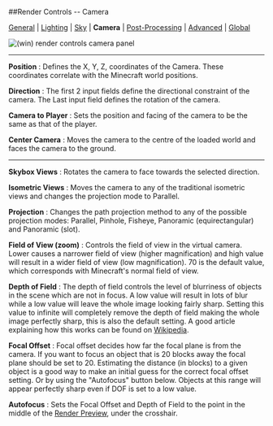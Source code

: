 ##Render Controls -- Camera
 
[General][0] | [Lighting][1] | [Sky][2] | **Camera** | [Post-Processing][4] | [Advanced][5] | [Global][6]  

[0]:render_controls_general.html
[1]:render_controls_lighting.html
[2]:render_controls_sky.html
[3]:render_controls_camera.html
[4]:render_controls_post-processing.html
[5]:render_controls_advanced.html
[6]:render_controls_global.html

![(win) render controls camera panel](render_controls_camera.png)  
 
----  

**Position**
:   Defines the X, Y, Z, coordinates of the Camera. These coordinates correlate with the Minecraft world positions.  

**Direction**
:   The first 2 input fields define the directional constraint of the camera. The Last input field defines the rotation of the camera.  

**Camera to Player**
:   Sets the position and facing of the camera to be the same as that of the player.  

**Center Camera**
:   Moves the camera to the centre of the loaded world and faces the camera to the ground.  

----  

**Skybox Views**
:   Rotates the camera to face towards the selected direction.  

**Isometric Views**
:   Moves the camera to any of the traditional isometric views and changes the projection mode to Parallel.  

**Projection**
:   Changes the path projection method to any of the possible projection modes: Parallel, Pinhole, Fisheye, Panoramic (equirectangular) and Panoramic (slot).

**Field of View (zoom)**
:   Controls the field of view in the virtual camera. Lower causes a narrower field of view (higher magnification) and high value will result in a wider field of view (low magnification).  70 is the default value, which corresponds with Minecraft's normal field of view.

**Depth of Field**
:   The depth of field controls the level of blurriness of objects in the scene which are not in focus. A low value will result in lots of blur while a low value will leave the whole image looking fairly sharp. Setting this value to infinite will completely remove the depth of field making the whole image perfectly sharp, this is also the default setting.
A good article explaining how this works can be found on [Wikipedia][10].  


**Focal Offset**
:   Focal offset decides how far the focal plane is from the camera. If you want to focus an object that is 20 blocks away the focal plane should be set to 20. Estimating the distance (in blocks) to a given object is a good way to make an initial guess for the correct focal offset setting. Or by using the "Autofocus" button below. Objects at this range will appear perfectly sharp even if DOF is set to a low value.  

**Autofocus**
:   Sets the Focal Offset and Depth of Field to the point in the middle of the [Render Preview][11], under the crosshair.


[10]:http://en.wikipedia.org/wiki/Depth_of_field
[11]:render_preview.html
